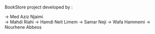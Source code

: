 BookStore project developed by : 

-> Med Aziz Njaimi <br />
-> Mahdi Riahi
-> Hamdi Neit Limem
-> Samar Neji
-> Wafa Hammemi
-> Nourhene Abbess
